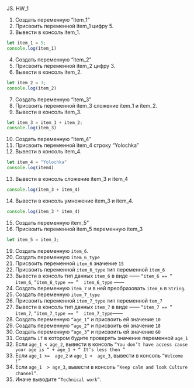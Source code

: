 JS. HW_1

 1. Создать переменную “item_1”
 2. Присвоить переменной item_1 цифру 5.
 3. Вывести в консоль item_1.

```js
let item_1 = 5;
console.log(item_1)
```

 4. Создать переменную “item_2”
 5. Присвоить переменной item_2 цифру 3.
 6. Вывести в консоль item_2.
```js
let item_2 = 3;
console.log(item_2)
```

 7. Создать переменную “item_3”
 8. Присвоить переменной item_3 сложение item_1 и item_2.
 9. Вывести в консоль item_3.
```js
let item_3 = item_1 + item_2;
console.log(item_3)
```


 10. Создать переменную “item_4”
 11. Присвоить переменной item_4 строку “Yolochka”
 12. Вывести в консоль item_4.
```js
let item_4 = "Yolochka"
console.log(item4)
```

 13. Вывести в консоль сложение item_3 и item_4
 ```js
 console.log(item_3 + item_4)
 ```
 14. Вывести в консоль умножение item_3 и item_4.
```js
console.log(item_3 * item_4)
```

 15. Создать переменную item_5”
 16. Присвоить переменной item_5 переменную item_3
```js
let item_5 = item_3;
```

 19. Создать переменную `item_6`.
 20. Создать переменную `item_6_type`
 21. Присвоить переменной `item_6` значение `15`
 22. Присвоить переменной `item_6_type` тип переменной `item_6`
 23. Вывести в консоль тип данных `item_6` в виде ——  `“item_6 == ” item_6`,  `“item_6_type == ”  item_6_type` ——  
 24. Создать переменную `item_7` и в ней преобразовать `item_6` в `String`.
 25. Создать переменную `item_7_type`
 26. Присвоить переменной `item_7_type` тип переменной `tem_7`
 27. Вывести в консоль тип данных `item_7` в виде ——  `“item_7 == ”  item_7`,  `“item_7_type == ”  item_7_type`——  
 28. Создать переменную `“age_1”` и присвоить ей значение `10`
 29. Создать переменную `“age_2”` и присвоить ей значение `18`
 30. Создать переменную `“age_3”` и присвоить ей значение `60`
 31. Создать `if` в котором будите проверять значение переменной `age_1`
 32. Если `age_1 < age_2`, вывести в консоль `“You don’t have access cause your age is ” + age_1 + “ It’s less then ”`
 33. Если `age_1 >=  age_2` и `age_1 <  age_3`, вывести в консоль `“Welcome  !”`
 34. Если `age_1  > age_3`, вывести в консоль `“Keep calm and look Culture channel”`.
 35. Иначе выводите `“Technical work”`.
